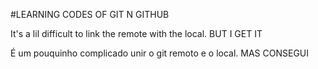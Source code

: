#LEARNING CODES OF GIT N GITHUB

It's a lil difficult to link the remote with the local. BUT I GET IT


É um pouquinho complicado unir o git remoto e o local. MAS CONSEGUI
